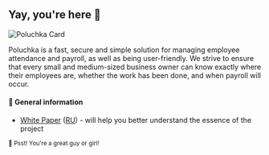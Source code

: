 ## Yay, you're here 🏴

![Poluchka Card](https://user-images.githubusercontent.com/36636599/187997460-4e3a6285-f7ed-436d-827f-91a093c87487.png)

Poluchka is a fast, secure and simple solution for managing employee attendance and payroll, as well as being user-friendly. We strive to ensure that every small and medium-sized business owner can know exactly where their employees are, whether the work has been done, and when payroll will occur.

#### 🤯 General information

- [White Paper](https://github.com/poluchka/about/blob/main/white_paper.md) ([RU](https://github.com/poluchka/about/blob/main/ru/white_paper.md)) - will help you better understand the essence of the project

<sub>🤫 Psst! You're a great guy or girl!</sub>
